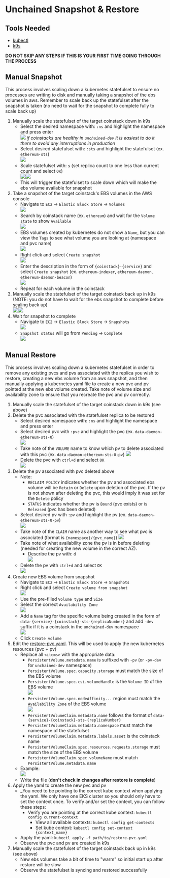 
# Unchained Snapshot & Restore

## Tools Needed
- [kubectl](https://kubernetes.io/docs/reference/kubectl/)
- [k9s](https://k9scli.io/)

**DO NOT SKIP ANY STEPS IF THIS IS YOUR FIRST TIME GOING THROUGH THE PROCESS**

## Manual Snapshot

This process involves scaling down a kubernetes statefulset to ensure no processes are writing to disk and manually taking a snapshot of the ebs volumes in aws. Remember to scale back up the statefulset after the snapshot is taken (no need to wait for the snapshot to complete fully to scale back up)

1. Manually scale the statefulset of the target coinstack down in k9s
	- Select the desired namespace with: `:ns` and highlight the namespace and press enter  
	![](k9s-ns.png)
	_if coinstacks are healthy in `unchained-dev` it is easiest to do it there to avoid any interruptions in production_  
	- Select desired statefulset with: `:sts` and highlight the statefulset (ex. `ethereum-sts`)  
	![](k9s-sts.png)
	- Scale statefulset with: `s` (set replica count to one less than current count and select `OK`)  
	![](k9s-s-replicas-1.png)![](k9s-s-replicas-0.png)
	- This will trigger the statefulset to scale down which will make the ebs volume available for snapshot
1. Take a snapshot of the target coinstack's EBS volumes in the AWS console
	- Navigate to `EC2` -> `Elastic Block Store` -> `Volumes`  
	![](aws-volumes-nav.png)
	- Search by coinstack name (ex. `ethereum`) and wait for the `Volume state` to show `Available`  
	![](aws-volumes-search.png)
	- EBS volumes created by kubernetes do not show a `Name`, but you can view the `Tags` to see what volume you are looking at (namespace and pvc name)  
	![](aws-volumes-tags.png)
	- Right click and select `Create snapshot`  
	![](aws-volumes-create-snapshot.png)
	- Enter the description in the form of `{coinstack}-{service}` and select `Create snapshot` (ex. `ethereum-indexer`, `ethereum-daemon`, `ethereum-daemon-beacon`)  
	![](aws-volumes-create-snapshot-details.png)
	- Repeat for each volume in the coinstack
1. Manually scale the statefulset of the target coinstack back up in k9s (NOTE: you do not have to wait for the ebs snapshot to complete before scaling back up)  
	![](k9s-s-replicas-0.png)![](k9s-s-replicas-1.png)
1. Wait for snapshot to complete 
	- Navigate to `EC2` -> `Elastic Block Store` -> `Snapshots`  
	![](aws-snapshots-nav.png)
	- `Snapshot status` will go from `Pending` -> `Complete`  
	![](aws-snapshots-status.png)

## Manual Restore

This process involves scaling down a kubernetes statefulset in order to remove any existing pvcs and pvs associated with the replica you wish to restore, creating a new ebs volume from an aws snapshot, and then manually applying a kubernetes yaml file to create a new pvc and pv pointed at the new ebs volume created. Take note of volume size and availability zone to ensure that you recreate the pvc and pv correctly.

1. Manually scale the statefulset of the target coinstack down in k9s (see above)
1. Delete the pvc associated with the statefulset replica to be restored
	- Select desired namespace with: `:ns` and highlight the namespace and press enter  
	- Select desired pvc with `:pvc` and highlight the pvc (ex. `data-daemon-ethereum-sts-0`)  
	![](pvc.png)
	- Take note of the `VOLUME` name to know which pv to delete associated with this pvc (ex. `data-daemon-ethereum-sts-0-pv`)
	![](pvc-volume-name.png)
	- Delete the pvc with `ctrl+d` and select `OK`  
	![](pvc-delete.png)
1. Delete the pv associated with pvc deleted above
	- Note:
		- `RECLAIM POLICY` indicates whether the pv and associated ebs volume will be `Retain` or `Delete` upon deletion of the pvc. If the pv is not shown after deleting the pvc, this would imply it was set for the `Delete` policy
		- `STATUS` indicates whether the pv is `Bound` (pvc exists) or is `Released` (pvc has been deleted)
	- Select desired pv with `:pv` and highlight the pv (ex. `data-daemon-ethereum-sts-0-pv`)  
	![](pv.png)
	- Take note of the `CLAIM` name as another way to see what pvc is associated (format is `{namespace}/{pvc_name}`)
	![](pv-claim-name.png)
	- Take note of what availability zone the pv is in before deleting (needed for creating the new volume in the correct AZ).
		- Describe the pv with: `d`  
		![](pv-az.png)
	- Delete the pv with `ctrl+d` and select `OK`  
	![](pv-delete.png)
1. Create new EBS volume from snapshot
	- Navigate to `EC2` -> `Elastic Block Store` -> `Snapshots`
	- Right click and select `Create volume from snapshot`  
	![](aws-snapshots-create-volume.png)
	- Use the pre-filled `Volume type` and `Size`
	- Select the correct `Availability Zone`  
	![](aws-snapshots-create-volume-details-az.png)
	- Add a `Name` tag for the specific volume being created in the form of `data-{service}-{coinstack}-sts-{replicaNumber}` and add `-dev` suffix if it is a coinstack in the `unchained-dev` namespace  
	![](aws-snapshots-create-volume-details-tags.png)
	- Click `Create volume`
1. Edit the [restore-pvc.yaml](./restore-pvc.yaml). This will be used to apply the new kubernetes resources (pvc + pv)
	- Replace all `<items>` with the appropriate data:
		- `PersistentVolume.metadata.name` is suffixed with `-pv` (or `-pv-dev` for `unchained-dev` namespace)
		- `PersistentVolume.spec.capacity.storage` must match the size of the EBS volume
		- `PersistentVolume.spec.csi.volumeHandle` is the `Volume ID` of the EBS volume  
		![](aws-volume-id.png)
		- `PersistentVolume.spec.nodeAffinity...` region must match the `Availability Zone` of the EBS volume  
		![](aws-volume-az.png)
		- `PersistentVolumeClaim.metadata.name` follows the format of `data-{service}-{coinstack}-sts-{replicaNumber}`
		- `PersistentVolumeClaim.metadata.namespace` must match the namespace of the statefulset
		- `PersistentVolumeClaim.metadata.labels.asset` is the coinstack name
		- `PersistentVolumeClaim.spec.resources.requests.storage` must match the size of the EBS volume
		- `PersistentVolumeClaim.spec.volumeName` must match `PersistentVolume.metadata.name`
	- Example:  
	![](restore-pvc-example.png)
	- Write the file (**don't check in changes after restore is complete**)
1. Apply the yaml to create the new pvc and pv
	- _You need to be pointing to the correct kube context when applying the yaml. We only have one EKS cluster so you should only have to set the context once. To verify and/or set the context, you can follow these steps:
		- Verify you are pointing at the correct kube context: `kubectl config current-context`
			- View all available contexts: `kubectl config get-contexts`
			- Set kube context: `kubectl config set-context {context_name}`
	- Apply the yaml: `kubectl apply -f path/to/restore-pvc.yaml`
	- Observe the pvc and pv are created in k9s
1. Manually scale the statefulset of the target coinstack back up in k9s (see above)
	- New ebs volumes take a bit of time to "warm" so initial start up after restore will be slow
	- Observe the statefulset is syncing and restored successfully